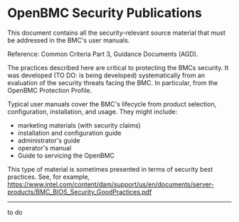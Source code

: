 # OpenBMC Security Publications

This document contains all the security-relevant source material
that must be addressed in the BMC's user manuals.

Reference: Common Criteria Part 3, Guidance Documents (AGD).

The practices described here are critical to protecting the BMCs security.
It was developed (TO DO: is being developed) systematically from an evaluation
of the security threats facing the BMC.
In particular, from the OpenBMC Protection Profile.

Typical user manuals cover the BMC's lifecycle from product selection,
configuration, installation, and usage.
They might include:
 - marketing materials (with security claims)
 - installation and configuration guide
 - administrator's guide
 - operator's manual
 - Guide to servicing the OpenBMC

This type of material is sometimes presented
in terms of security best practices.
See, for example,
https://www.intel.com/content/dam/support/us/en/documents/server-products/BMC_BIOS_Security_GoodPractices.pdf

------------------------------------------------------------------------

to do

